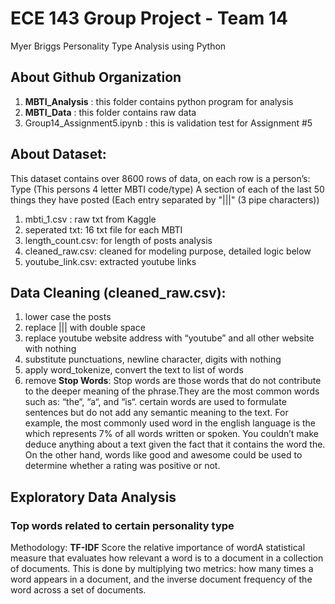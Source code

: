 # ECE 143 Group Project - Team 14
Myer Briggs Personality Type Analysis using Python

## About Github Organization
1. **MBTI_Analysis** : this folder contains python program for analysis
2. **MBTI_Data** : this folder contains raw data
3. Group14_Assignment5.ipynb : this is validation test for Assignment #5


## About Dataset: 
This dataset contains over 8600 rows of data, on each row is a person’s:
Type (This persons 4 letter MBTI code/type)
A section of each of the last 50 things they have posted (Each entry separated by "|||" (3 pipe characters))
1. mbti_1.csv : raw txt from Kaggle
2. seperated txt: 16 txt file for each MBTI
3. length_count.csv: for length of posts analysis
4. cleaned_raw.csv: cleaned for modeling purpose, detailed logic below
5. youtube_link.csv: extracted youtube links 



## Data Cleaning (cleaned_raw.csv):

1. lower case the posts
1. replace ||| with double space
3. replace youtube website address with “youtube” and all other website with nothing
4. substitute punctuations, newline character, digits with nothing
5. apply word_tokenize, convert the text to list of words
6. remove **Stop Words**: Stop words are those words that do not contribute to the deeper meaning of the phrase.They are the most common words such as: “the“, “a“, and “is“.
 certain words are used to formulate sentences but do not add any semantic meaning to the text. For example, the most commonly used word in the english language is the which represents 7% of all words written or spoken. You couldn’t make deduce anything about a text given the fact that it contains the word the. On the other hand, words like good and awesome could be used to determine whether a rating was positive or not.

## Exploratory Data Analysis

### Top words related to certain personality type
Methodology: **TF-IDF**
    Score the relative importance of wordA statistical measure that evaluates how relevant a word is to a document in a collection of documents. This is done by multiplying two metrics: how many times a word appears in a document, and the inverse document frequency of the word across a set of documents.
